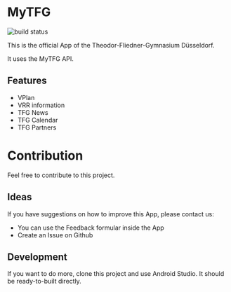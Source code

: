 # MyTFG

![build status](https://travis-ci.org/MyTFG/mytfg-vplan-app.svg?branch=master)

This is the official App of the Theodor-Fliedner-Gymnasium Düsseldorf.

It uses the MyTFG API. 

## Features
* VPlan
* VRR information
* TFG News
* TFG Calendar
* TFG Partners


# Contribution
Feel free to contribute to this project. 

## Ideas
If you have suggestions on how to improve this App, please contact us:
* You can use the Feedback formular inside the App
* Create an Issue on Github

## Development
If you want to do more, clone this project and use Android Studio. 
It should be ready-to-built directly.